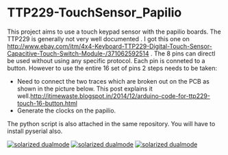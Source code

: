 # TTP229-TouchSensor_Papilio

This project aims to use a touch keypad sensor with the papilio boards. The TTP229 is generally not very well documented . I got this one on http://www.ebay.com/itm/4x4-Keyboard-TTP229-Digital-Touch-Sensor-Capacitive-Touch-Switch-Module-/371062592514 .
The 8 pins can directl be used without using any specific protocol. Each pin is conneted to a button. However to use the entire 16 set of pins 2 steps needs to be taken:
- Need to connect the two traces which are broken out  on the PCB as shown in the picture below. This post explains it well.http://itimewaste.blogspot.in/2014/12/arduino-code-for-ttp229-touch-16-button.html
- Generate the clocks on the papilio.


The python script is also attached in the same repository. You will have to install pyserial also.

[![solarized dualmode](https://github.com/RacingTornado/TTP229-TouchSensor_Papilio/tree/master/figure/images/20150713_180221.jpg)](#features)
[![solarized dualmode](https://github.com/RacingTornado/TTP229-TouchSensor_Papilio/tree/master/figure/images/20150713_180246.jpg)](#features)
[![solarized dualmode](https://github.com/RacingTornado/TTP229-TouchSensor_Papilio/tree/master/figure/images/Capture.PNG)](#features)
